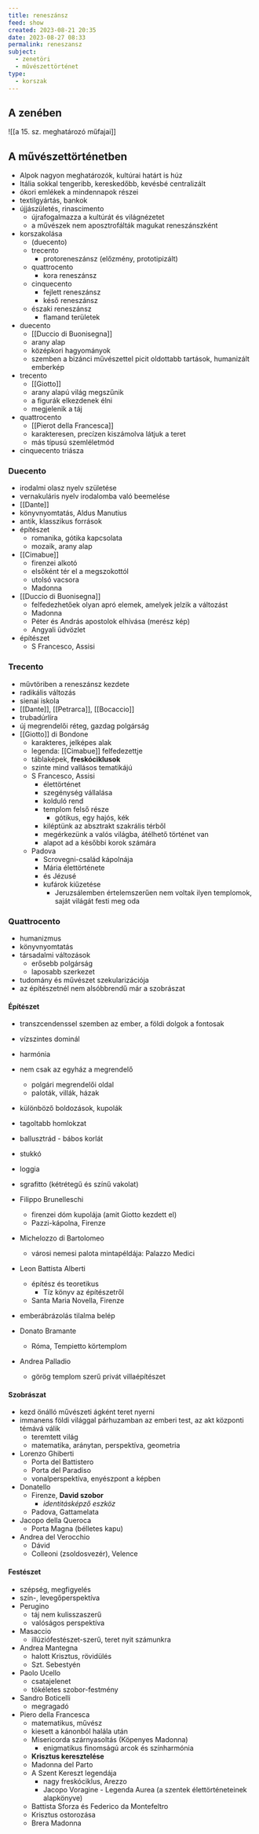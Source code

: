 ```yaml
---
title: reneszánsz
feed: show
created: 2023-08-21 20:35
date: 2023-08-27 08:33
permalink: reneszansz
subject:
  - zenetöri
  - művészettörténet
type:
  - korszak
---
```

## A zenében

![[a 15. sz. meghatározó műfajai]]

## A művészettörténetben
<a id="A művészettörténetben"></a>
- Alpok nagyon meghatározók, kultúrai határt is húz
- Itália sokkal tengeribb, kereskedőbb, kevésbé centralizált
- ókori emlékek a mindennapok részei
- textilgyártás, bankok
- újjászületés, rinascimento
	- újrafogalmazza a kultúrát és világnézetet
	- a művészek nem aposztrofálták magukat reneszánszként
- korszakolása
	- (duecento)
	- trecento
		- protoreneszánsz (előzmény, prototipizált)
	- quattrocento
		- kora reneszánsz
	- cinquecento
		- fejlett reneszánsz
		- késő reneszánsz
	- északi reneszánsz
		- flamand területek
- duecento
	- [[Duccio di Buonisegna]]
	- arany alap
	- középkori hagyományok
	- szemben a bizánci művészettel picit oldottabb tartások, humanizált emberkép
- trecento
	- [[Giotto]]
	- arany alapú világ megszűnik
	- a figurák elkezdenek élni
	- megjelenik a táj
- quattrocento
	- [[Pierot della Francesca]]
	- karakteresen, precízen kiszámolva látjuk a teret
	- más típusú szemléletmód
- cinquecento triásza
### Duecento
- irodalmi olasz nyelv születése
- vernakuláris nyelv irodalomba való beemelése
- [[Dante]]
- könyvnyomtatás, Aldus Manutius
- antik, klasszikus források
- építészet
	- romanika, gótika kapcsolata
	- mozaik, arany alap
- [[Cimabue]]
	- firenzei alkotó
	- elsőként tér el a megszokottól
	- utolsó vacsora
	- Madonna
- [[Duccio di Buonisegna]]
	- felfedezhetőek olyan apró elemek, amelyek jelzik a változást
	- Madonna
	- Péter és András apostolok elhívása (merész kép)
	- Angyali üdvözlet
- építészet
	- S Francesco, Assisi
### Trecento
- művtöriben a reneszánsz kezdete
- radikális változás
- sienai iskola
- [[Dante]], [[Petrarca]], [[Bocaccio]]
- trubadúrlíra
- új megrendelői réteg, gazdag polgárság
- [[Giotto]] di Bondone
	- karakteres, jelképes alak
	- legenda: [[Cimabue]] felfedezettje
	- táblaképek, **freskóciklusok**
	- szinte mind vallásos tematikájú
	- S Francesco, Assisi
		- élettörténet
		- szegénység vállalása
		- kolduló rend
		- templom felső része
			- gótikus, egy hajós, kék
		- kiléptünk az absztrakt szakrális térből
		- megérkezünk a valós világba, átélhető történet van
		- alapot ad a későbbi korok számára
	- Padova
		- Scrovegni-család kápolnája
		- Mária élettörténete
		- és Jézusé
		- kufárok kiűzetése
			- Jeruzsálemben értelemszerűen nem voltak ilyen templomok, saját világát festi meg oda
### Quattrocento
- humanizmus
- könyvnyomtatás
- társadalmi változások
	- erősebb polgárság
	- laposabb szerkezet
- tudomány és művészet szekularizációja
- az építészetnél nem alsóbbrendű már a szobrászat
#### Építészet
- transzcendenssel szemben az ember, a földi dolgok a fontosak
- vízszintes dominál
- harmónia
- nem csak az egyház a megrendelő
	- polgári megrendelői oldal
	- paloták, villák, házak
- különböző boldozások, kupolák
- tagoltabb homlokzat
- ballusztrád - bábos korlát
- stukkó
- loggia
- sgrafitto (kétrétegű és színű vakolat)

- Filippo Brunelleschi
	- firenzei dóm kupolája (amit Giotto kezdett el)
	- Pazzi-kápolna, Firenze
- Michelozzo di Bartolomeo
	- városi nemesi palota mintapéldája: Palazzo Medici
- Leon Battista Alberti
	- építész és teoretikus
		- Tíz könyv az építészetről
	- Santa Maria Novella, Firenze
- emberábrázolás tilalma belép
- Donato Bramante
	- Róma, Tempietto körtemplom
- Andrea Palladio
	- görög templom szerű privát villaépítészet
#### Szobrászat
- kezd önálló művészeti ágként teret nyerni
- immanens földi világgal párhuzamban az emberi test, az akt központi témává válik
	- teremtett világ
	- matematika, aránytan, perspektíva, geometria
- Lorenzo Ghiberti
	- Porta del Battistero
	- Porta del Paradiso
	- vonalperspektíva, enyészpont a képben
- Donatello
	- Firenze, **David szobor**
		- *identitásképző eszköz*
	- Padova, Gattamelata
- Jacopo della Queroca
	- Porta Magna (bélletes kapu)
- Andrea del Verocchio
	- Dávid
	- Colleoni (zsoldosvezér), Velence
#### Festészet
- szépség, megfigyelés
- szín-, levegőperspektíva
- Perugino
	- táj nem kulisszaszerű
	- valóságos perspektíva
- Masaccio
	- illúziófestészet-szerű, teret nyit számunkra
- Andrea Mantegna
	- halott Krisztus, rövidülés
	- Szt. Sebestyén
- Paolo Ucello
	- csatajelenet
	- tökéletes szobor-festmény
- Sandro Boticelli
	- megragadó
- Piero della Francesca
	- matematikus, művész
	- kiesett a kánonból halála után
	- Misericorda szárnyasoltás (Köpenyes Madonna)
		- enigmatikus finomságú arcok és színharmónia
	- **Krisztus keresztelése**
	- Madonna del Parto
	- A Szent Kereszt legendája
		- nagy freskóciklus, Arezzo
		- Jacopo Voragine - Legenda Aurea (a szentek élettörténeteinek alapkönyve)
	- Battista Sforza és Federico da Montefeltro
	- Krisztus ostorozása
	- Brera Madonna